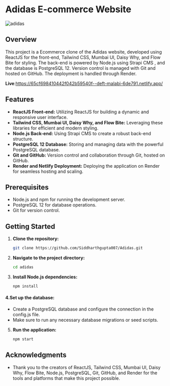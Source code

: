 # Adidas E-commerce Website

![adidas](https://github.com/Siddharthgupta007/Adidas/assets/118587047/c2fa02c6-787d-4671-8253-3fdf727795e3)



## Overview

This project is a Ecommerce clone of the Adidas website, developed using ReactJS for the front-end, Tailwind CSS, Mumbai UI, Daisy Why, and Flow Bite for styling. The back-end is powered by Node.js using Strapi CMS , and the database is PostgreSQL 12. Version control is managed with Git and hosted on GitHub. The deployment is handled through Render.


 **Live**:https://65cf698410442f042b59540f--deft-malabi-6de791.netlify.app/


## Features

- **ReactJS Front-end:** Utilizing ReactJS for building a dynamic and responsive user interface.
- **Tailwind CSS, Mumbai UI, Daisy Why, and Flow Bite:** Leveraging these libraries for efficient and modern styling.
- **Node.js Back-end:** Using Strapi CMS to create a robust back-end structure.
- **PostgreSQL 12 Database:** Storing and managing data with the powerful PostgreSQL database.
- **Git and GitHub:** Version control and collaboration through Git, hosted on GitHub.
- **Render and Netlify Deployment:** Deploying the application on Render for seamless hosting and scaling.

## Prerequisites

- Node.js and npm for running the development server.
- PostgreSQL 12 for database operations.
- Git for version control.

## Getting Started

1. **Clone the repository:**
   ```bash
   git clone https://github.com/Siddharthgupta007/Adidas.git

2. **Navigate to the project directory:**
   ```bash
   cd adidas

3. **Install Node.js dependencies:**
   ```bash
   npm install


#### 4.Set up the database:

- Create a PostgreSQL database and configure the connection in the config.js file.
- Make sure to run any necessary database migrations or seed scripts.


5. **Run the application:**
   ```bash
   npm start
## Acknowledgments

- Thank you to the creators of ReactJS, Tailwind CSS, Mumbai UI, Daisy Why, Flow Bite, Node.js, PostgreSQL, Git, GitHub, and Render for the tools and platforms that make this project possible.



